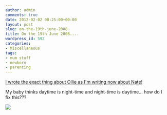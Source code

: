 ```yaml
---
author: admin
comments: true
date: 2012-02-02 00:25:00+00:00
layout: post
slug: on-the-19th-june-2008
title: On the 19th June 2008....
wordpress_id: 592
categories:
- Miscellaneous
tags:
- mum stuff
- newborn
- parenting
---
```


[I wrote the exact thing about Ollie as I'm writing now about Nate!](http://boyboyandme.blogspot.com/2008/06/baby-routine.html)  
  
My baby thinks daytime is night-time and night-time is daytime... how do I fix this???

![](https://blogger.googleusercontent.com/tracker/251139911615938991-514021401624797655?l=www.outmumbered.com)
